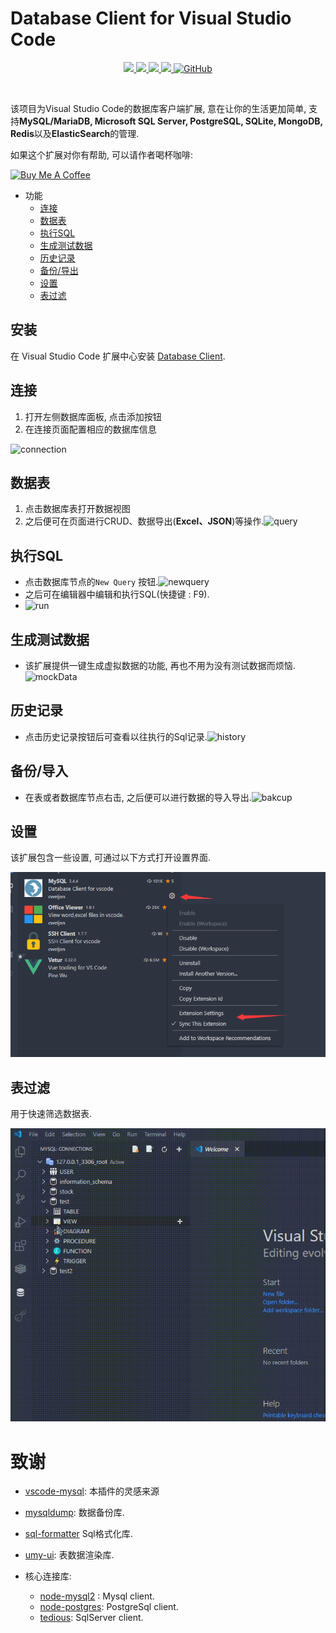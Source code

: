 # Database Client for Visual Studio Code

<p align="center">
<a href="https://marketplace.visualstudio.com/items?itemName=cweijan.vscode-mysql-client2">
    <img src="https://img.shields.io/vscode-marketplace/v/cweijan.vscode-mysql-client2.svg?label=vscode%20marketplace">
  </a>
  <a href="https://marketplace.visualstudio.com/items?itemName=cweijan.vscode-mysql-client2">
    <img src="https://vsmarketplacebadge.apphb.com/installs-short/cweijan.vscode-mysql-client2.svg">
  </a>
  <a href="https://github.com/cweijan/vscode-database-client">
    <img src="https://img.shields.io/github/stars/cweijan/vscode-database-client?logo=github&style=flat">
  </a>
  <a href="https://marketplace.visualstudio.com/items?itemName=cweijan.vscode-mysql-client2">
    <img src="https://img.shields.io/vscode-marketplace/r/cweijan.vscode-mysql-client2.svg">
  </a>
  <a href="https://marketplace.visualstudio.com/items?itemName=cweijan.vscode-mysql-client2">
  <img alt="GitHub" src="https://img.shields.io/github/license/cweijan/vscode-database-client">
  </a>
</p>
<br>

该项目为Visual Studio Code的数据库客户端扩展, 意在让你的生活更加简单, 支持**MySQL/MariaDB, Microsoft SQL Server, PostgreSQL, SQLite, MongoDB, Redis**以及**ElasticSearch**的管理.

如果这个扩展对你有帮助, 可以请作者喝杯咖啡:

<a href="https://www.buymeacoffee.com/cweijan" target="_blank"><img src="https://www.buymeacoffee.com/assets/img/custom_images/orange_img.png" alt="Buy Me A Coffee" style="height: auto !important;width: auto !important;" ></a>

- 功能
  - [连接](#连接)
  - [数据表](#数据表)
  - [执行SQL](#执行SQL)
  - [生成测试数据](#生成测试数据)
  - [历史记录](#历史记录)
  - [备份/导出](#备份/导出)
  - [设置](#设置)
  - [表过滤](#表过滤)

## 安装

在 Visual Studio Code 扩展中心安装 [Database Client](https://marketplace.visualstudio.com/items?itemName=cweijan.vscode-mysql-client2).

## 连接

1. 打开左侧数据库面板, 点击添加按钮
2. 在连接页面配置相应的数据库信息

![connection](images/connection.jpg)

## 数据表

1. 点击数据库表打开数据视图
2. 之后便可在页面进行CRUD、数据导出(**Excel、JSON**)等操作.![query](images/QueryTable.jpg)

## 执行SQL

* 点击数据库节点的`New Query` 按钮.![newquery](images/newquery.jpg)
* 之后可在编辑器中编辑和执行SQL(快捷键 : F9).
* ![run](images/run.jpg)

## 生成测试数据

- 该扩展提供一键生成虚拟数据的功能, 再也不用为没有测试数据而烦恼.![mockData](images/mockData.jpg)

## 历史记录

- 点击历史记录按钮后可查看以往执行的Sql记录.![history](images/history.jpg)

## 备份/导入

* 在表或者数据库节点右击, 之后便可以进行数据的导入导出.![bakcup](images/Backup.jpg)

## 设置

该扩展包含一些设置, 可通过以下方式打开设置界面.

![](images/1611910592756.png)

## 表过滤

用于快速筛选数据表.

![filter](images/filter.gif)

# 致谢

- [vscode-mysql](https://github.com/formulahendry/vscode-mysql): 本插件的灵感来源
- [mysqldump](https://github.com/bradzacher/mysqldum): 数据备份库.
- [sql-formatter](https://github.com/zeroturnaround/sql-formatter) Sql格式化库.
- [umy-ui](https://github.com/u-leo/umy-ui): 表数据渲染库.
- 核心连接库:

  - [node-mysql2](https://github.com/sidorares/node-mysql2) : Mysql client.
  - [node-postgres](https://github.com/brianc/node-postgres): PostgreSql client.
  - [tedious](https://github.com/tediousjs/tedious): SqlServer client.
